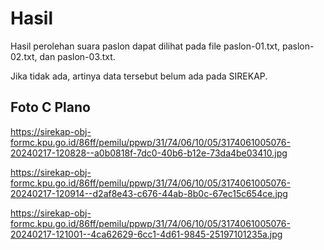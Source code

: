 # Hasil

Hasil perolehan suara paslon dapat dilihat pada file paslon-01.txt, paslon-02.txt, dan paslon-03.txt.

Jika tidak ada, artinya data tersebut belum ada pada SIREKAP.

## Foto C Plano

https://sirekap-obj-formc.kpu.go.id/86ff/pemilu/ppwp/31/74/06/10/05/3174061005076-20240217-120828--a0b0818f-7dc0-40b6-b12e-73da4be03410.jpg

https://sirekap-obj-formc.kpu.go.id/86ff/pemilu/ppwp/31/74/06/10/05/3174061005076-20240217-120914--d2af8e43-c676-44ab-8b0c-67ec15c654ce.jpg

https://sirekap-obj-formc.kpu.go.id/86ff/pemilu/ppwp/31/74/06/10/05/3174061005076-20240217-121001--4ca62629-6cc1-4d61-9845-25197101235a.jpg
